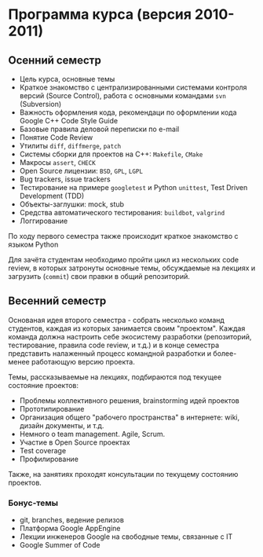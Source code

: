 # Программа курса (версия 2010-2011) #
## Осенний семестр ##
  * Цель курса, основные темы
  * Краткое знакомство с централизированными системами контроля версий (Source Control), работа с основными командами `svn` (Subversion)
  * Важность оформления кода, рекомендаци по оформлении кода Google C++ Code Style Guide
  * Базовые правила деловой переписки по e-mail
  * Понятие Code Review
  * Утилиты `diff`, `diffmerge`, `patch`
  * Системы сборки для проектов на C++: `Makefile`, `CMake`
  * Макросы `assert`, `CHECK`
  * Open Source лицензии: `BSD`, `GPL`, `LGPL`
  * Bug trackers, issue trackers
  * Тестирование на примере `googletest` и Python `unittest`, Test Driven Development (TDD)
  * Объекты-заглушки: mock, stub
  * Средства автоматического тестирования: `buildbot`, `valgrind`
  * Логгирование

По ходу первого семестра также происходит краткое знакомство с языком Python

Для зачёта студентам необходимо пройти цикл из нескольких code review, в которых затронуты основные темы, обсуждаемые на лекциях и загрузить (`commit`) свои правки в общий репозиторий.

## Весенний семестр ##
Основаная идея второго семестра - собрать несколько команд студентов, каждая из которых занимается своим "проектом". Каждая команда должна настроить себе экосистему разработки (репозиторий, тестирование, правила code review, и т.д.) и в конце семестра представить налаженный процесс командной разработки и более-менее работающую версию проекта.

Темы, рассказываемые на лекциях, подбираются под текущее состояние проектов:
  * Проблемы коллективного решения, brainstorming идей проектов
  * Прототипирование
  * Организация общего "рабочего пространства" в интернете: wiki, дизайн документы, и т.д.
  * Немного о team management. Agile, Scrum.
  * Участие в Open Source проектах
  * Test coverage
  * Профилирование

Также, на занятиях проходят консультации по текущему состоянию проектов.

### Бонус-темы ###
  * git, branches, ведение релизов
  * Платформа Google AppEngine
  * Лекции инженеров Google на свободные темы, связанные с IT
  * Google Summer of Code